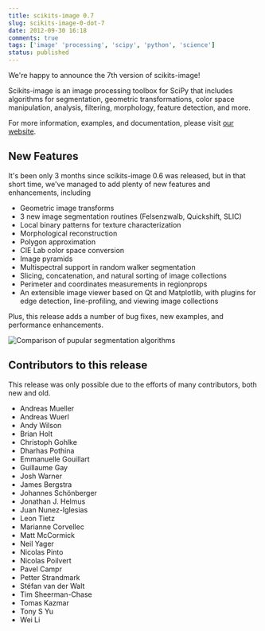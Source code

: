```yaml
---
title: scikits-image 0.7
slug: scikits-image-0-dot-7
date: 2012-09-30 16:18
comments: true
tags: ['image' 'processing', 'scipy', 'python', 'science']
status: published
---
```



We're happy to announce the 7th version of scikits-image!

Scikits-image is an image processing toolbox for SciPy that includes algorithms
for segmentation, geometric transformations, color space manipulation,
analysis, filtering, morphology, feature detection, and more.

For more information, examples, and documentation, please visit [our website](http://skimage.org).

## New Features

It's been only 3 months since scikits-image 0.6 was released, but in that short
time, we've managed to add plenty of new features and enhancements, including

- Geometric image transforms
- 3 new image segmentation routines (Felsenzwalb, Quickshift, SLIC)
- Local binary patterns for texture characterization
- Morphological reconstruction
- Polygon approximation
- CIE Lab color space conversion
- Image pyramids
- Multispectral support in random walker segmentation
- Slicing, concatenation, and natural sorting of image collections
- Perimeter and coordinates measurements in regionprops
- An extensible image viewer based on Qt and Matplotlib, with plugins for edge
  detection, line-profiling, and viewing image collections

Plus, this release adds a number of bug fixes, new examples, and performance
enhancements.

![Comparison of pupular segmentation algorithms]({static}/images/lena_superpixels.jpg)

## Contributors to this release

This release was only possible due to the efforts of many contributors, both
new and old.

- Andreas Mueller
- Andreas Wuerl
- Andy Wilson
- Brian Holt
- Christoph Gohlke
- Dharhas Pothina
- Emmanuelle Gouillart
- Guillaume Gay
- Josh Warner
- James Bergstra
- Johannes Schönberger
- Jonathan J. Helmus
- Juan Nunez-Iglesias
- Leon Tietz
- Marianne Corvellec
- Matt McCormick
- Neil Yager
- Nicolas Pinto
- Nicolas Poilvert
- Pavel Campr
- Petter Strandmark
- Stéfan van der Walt
- Tim Sheerman-Chase
- Tomas Kazmar
- Tony S Yu
- Wei Li
